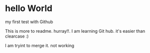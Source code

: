 # hello World
my first test with Github

This is more to readme. hurray!!. I am learning Git hub. it's easier than clearcase :)

I am tryint to merge it. not working
